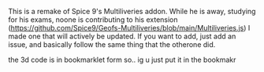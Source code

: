 This is a remake of Spice 9's Multiliveries addon. While he is away, studying for his exams, noone is contributing to his extension (https://github.com/Spice9/Geofs-Multiliveries/blob/main/Multiliveries.js) I made one that will actively be updated. 
If you want to add, just add an issue, and basically follow the same thing that the otherone did. 



the 3d code is in bookmarklet form so.. ig u just put it in the bookmakr
